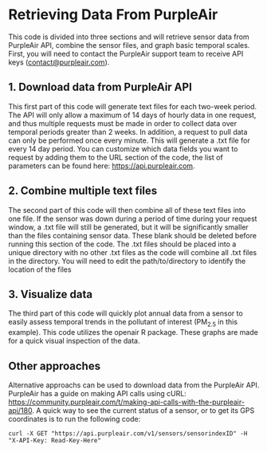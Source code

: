 # Retrieving Data From PurpleAir

This code is divided into three sections and will retrieve sensor data from PurpleAir API, combine the sensor files, and graph basic temporal scales. First, you will need to contact the PurpleAir support team to receive API keys (contact@purpleair.com). 

## 1. Download data from PurpleAir API
This first part of this code will generate text files for each two-week period. The API will only allow a maximum of 14 days of hourly data in one request, and thus multiple requests must be made in order to collect data over temporal periods greater than 2 weeks. In addition, a request to pull data can only be performed once every minute. This will generate a .txt file for every 14 day period. You can customize which data fields you want to request by adding them to the URL section of the code, the list of parameters can be found here: https://api.purpleair.com. 

## 2. Combine multiple text files
The second part of this code will then combine all of these text files into one file. If the sensor was down during a period of time during your request window, a .txt file will still be generated, but it will be significantly smaller than the files containing sensor data. These blank should be deleted before running this section of the code. The .txt files should be placed into a unique directory with no other .txt files as the code will combine all .txt files in the directory. You will need to edit the path/to/directory to identify the location of the files

## 3. Visualize data
The third part of this code will quickly plot annual data from a sensor to easily assess temporal trends in the pollutant of interest (PM<sub>2.5</sub> in this example). This code utilizes the openair R package. These graphs are made for a quick visual inspection of the data.  

## Other approaches
Alternative approachs can be used to download data from the PurpleAir API. PurpleAir has a guide on making API calls using cURL: https://community.purpleair.com/t/making-api-calls-with-the-purpleair-api/180. A quick way to see the current status of a sensor, or to get its GPS coordinates is to run the following code: 

```
curl -X GET "https://api.purpleair.com/v1/sensors/sensorindexID" -H "X-API-Key: Read-Key-Here"
```
